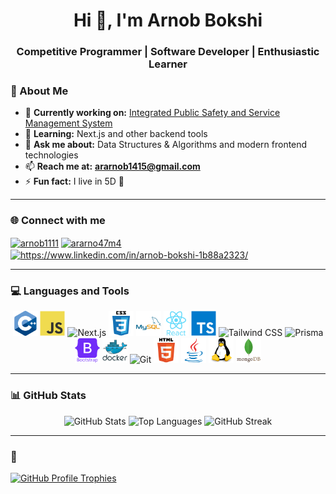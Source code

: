 

<h1 align="center">Hi 👋, I'm Arnob Bokshi</h1>
<h3 align="center">Competitive Programmer | Software Developer | Enthusiastic Learner</h3>



### 🌟 About Me  

- 🔭 **Currently working on:** [Integrated Public Safety and Service Management System](https://github.com/arnob1001/IPSM]) 
- 🌱 **Learning:** Next.js and other backend tools  
- 💬 **Ask me about:** Data Structures & Algorithms and modern frontend technologies  
- 📫 **Reach me at:** **ararnob1415@gmail.com**  
- ⚡ **Fun fact:** I live in 5D 🤣



---

### 🌐 Connect with me 
<p align="left">
<a href="https://www.leetcode.com/arnob1111" target="blank"><img align="center" src="https://raw.githubusercontent.com/rahuldkjain/github-profile-readme-generator/master/src/images/icons/Social/leet-code.svg" alt="arnob1111" height="30" width="40" /></a>
<a href="https://auth.geeksforgeeks.org/user/ararno47m4" target="blank"><img align="center" src="https://raw.githubusercontent.com/rahuldkjain/github-profile-readme-generator/master/src/images/icons/Social/geeks-for-geeks.svg" alt="ararno47m4" height="30" width="40" /></a>
<a href="https://linkedin.com/in/https://www.linkedin.com/in/arnob-bokshi-1b88a2323/" target="blank"><img align="center" src="https://raw.githubusercontent.com/rahuldkjain/github-profile-readme-generator/master/src/images/icons/Social/linked-in-alt.svg" alt="https://www.linkedin.com/in/arnob-bokshi-1b88a2323/" height="30" width="40" /></a>

</p>

---

### 💻 Languages and Tools  
<p align="center">
  <img src="https://raw.githubusercontent.com/devicons/devicon/master/icons/cplusplus/cplusplus-original.svg" alt="C++" width="40" height="40" />
   <img src="https://raw.githubusercontent.com/devicons/devicon/master/icons/javascript/javascript-original.svg" alt="JavaScript" width="40" height="40" />
    <img src="https://cdn.worldvectorlogo.com/logos/next-js.svg" alt="Next.js" width="40" height="40" />
  <img src="https://raw.githubusercontent.com/devicons/devicon/master/icons/css3/css3-original-wordmark.svg" alt="CSS3" width="40" height="40" />
  <img src="https://raw.githubusercontent.com/devicons/devicon/master/icons/mysql/mysql-original-wordmark.svg" alt="MySQL" width="40" height="40" />
  <img src="https://raw.githubusercontent.com/devicons/devicon/master/icons/react/react-original-wordmark.svg" alt="React" width="40" height="40" />
  <img src="https://raw.githubusercontent.com/devicons/devicon/master/icons/typescript/typescript-original.svg" alt="TypeScript" width="40" height="40" />

  <img src="https://www.vectorlogo.zone/logos/tailwindcss/tailwindcss-icon.svg" alt="Tailwind CSS" width="40" height="40" />
  <img src="https://cdn.freelogovectors.net/wp-content/uploads/2022/01/prisma_logo-freelogovectors.net_.png" alt="Prisma" width="40" height="40" />
  <img src="https://raw.githubusercontent.com/devicons/devicon/master/icons/bootstrap/bootstrap-plain-wordmark.svg" alt="Bootstrap" width="40" height="40" />
    <img src="https://raw.githubusercontent.com/devicons/devicon/master/icons/docker/docker-original-wordmark.svg" alt="Docker" width="40" height="40" />
  <img src="https://www.vectorlogo.zone/logos/git-scm/git-scm-icon.svg" alt="Git" width="40" height="40" />
  <img src="https://raw.githubusercontent.com/devicons/devicon/master/icons/html5/html5-original-wordmark.svg" alt="HTML5" width="40" height="40" />
  <img src="https://raw.githubusercontent.com/devicons/devicon/master/icons/java/java-original.svg" alt="Java" width="40" height="40" />
 
  <img src="https://raw.githubusercontent.com/devicons/devicon/master/icons/linux/linux-original.svg" alt="Linux" width="40" height="40" />
  <img src="https://raw.githubusercontent.com/devicons/devicon/master/icons/mongodb/mongodb-original-wordmark.svg" alt="MongoDB" width="40" height="40" />
</p>

---

### 📊 GitHub Stats  
<div align="center">
  <img src="https://github-readme-stats.vercel.app/api?username=arnob1001&show_icons=true&theme=radical" alt="GitHub Stats" height="165" />
  <img src="https://github-readme-stats.vercel.app/api/top-langs?username=arnob1001&layout=compact&theme=radical" alt="Top Languages" height="165" />
  <img src="https://github-readme-streak-stats.herokuapp.com/?user=arnob1001&theme=radical" alt="GitHub Streak" height="165" />
</div>

---

### 🎨
[![GitHub Profile Trophies](https://github-profile-trophy.vercel.app/?username=arnob1111&theme=radical)](https://github.com/ryo-ma/github-profile-trophy)
